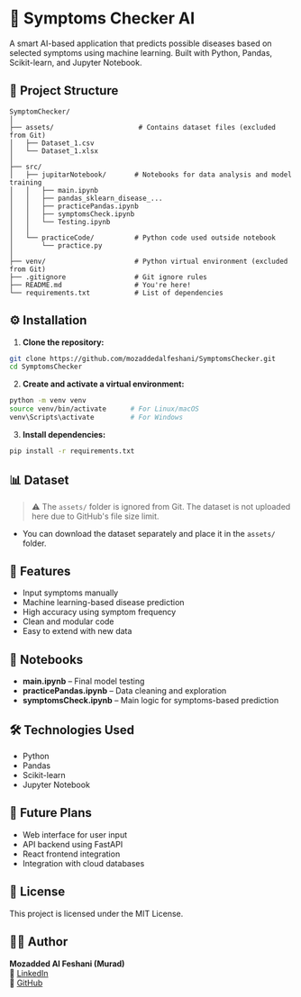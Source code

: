 # 🧠 Symptoms Checker AI

A smart AI-based application that predicts possible diseases based on selected symptoms using machine learning. Built with Python, Pandas, Scikit-learn, and Jupyter Notebook.

## 📁 Project Structure

```
SymptomChecker/
│
├── assets/                     # Contains dataset files (excluded from Git)
│   ├── Dataset_1.csv
│   └── Dataset_1.xlsx
│
├── src/
│   ├── jupitarNotebook/       # Notebooks for data analysis and model training
│   │   ├── main.ipynb
│   │   ├── pandas_sklearn_disease_...
│   │   ├── practicePandas.ipynb
│   │   ├── symptomsCheck.ipynb
│   │   └── Testing.ipynb
│   │
│   └── practiceCode/          # Python code used outside notebook
│       └── practice.py
│
├── venv/                      # Python virtual environment (excluded from Git)
├── .gitignore                 # Git ignore rules
├── README.md                  # You're here!
└── requirements.txt           # List of dependencies
```

## ⚙️ Installation

1. **Clone the repository:**

```bash
git clone https://github.com/mozaddedalfeshani/SymptomsChecker.git
cd SymptomsChecker
```

2. **Create and activate a virtual environment:**

```bash
python -m venv venv
source venv/bin/activate      # For Linux/macOS
venv\Scripts\activate         # For Windows
```

3. **Install dependencies:**

```bash
pip install -r requirements.txt
```

## 📊 Dataset

> ⚠️ The `assets/` folder is ignored from Git. The dataset is not uploaded here due to GitHub's file size limit.

- You can download the dataset separately and place it in the `assets/` folder.

## 🚀 Features

- Input symptoms manually
- Machine learning-based disease prediction
- High accuracy using symptom frequency
- Clean and modular code
- Easy to extend with new data

## 🧪 Notebooks

- **main.ipynb** – Final model testing
- **practicePandas.ipynb** – Data cleaning and exploration
- **symptomsCheck.ipynb** – Main logic for symptoms-based prediction

## 🛠️ Technologies Used

- Python
- Pandas
- Scikit-learn
- Jupyter Notebook

## 🧠 Future Plans

- Web interface for user input
- API backend using FastAPI
- React frontend integration
- Integration with cloud databases

## 📜 License

This project is licensed under the MIT License.

## 🙋‍♂️ Author

**Mozadded Al Feshani (Murad)**  
🔗 [LinkedIn](https://www.linkedin.com/in/mozaddedalfeshani/)  
📂 [GitHub](https://github.com/mozaddedalfeshani)
